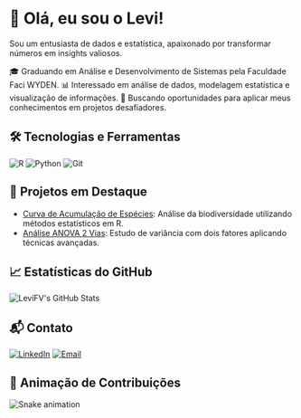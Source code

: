 # 👋 Olá, eu sou o Levi!
Sou um entusiasta de dados e estatística, apaixonado por transformar números em insights valiosos.

🎓 Graduando em Análise e Desenvolvimento de Sistemas pela Faculdade Faci WYDEN.
📊 Interessado em análise de dados, modelagem estatística e visualização de informações.
🎯 Buscando oportunidades para aplicar meus conhecimentos em projetos desafiadores.

## 🛠️ Tecnologias e Ferramentas
![R](https://img.shields.io/badge/-R-276DC3?style=flat&logo=r&logoColor=white)
![Python](https://img.shields.io/badge/-Python-3776AB?style=flat&logo=python&logoColor=white)
![Git](https://img.shields.io/badge/-Git-F05032?style=flat&logo=git&logoColor=white)

## 📌 Projetos em Destaque
- [Curva de Acumulação de Espécies](https://github.com/LeviFV/curva_acumulacao): Análise da biodiversidade utilizando métodos estatísticos em R.
- [Análise ANOVA 2 Vias](https://github.com/LeviFV/anova-2-way): Estudo de variância com dois fatores aplicando técnicas avançadas.

## 📈 Estatísticas do GitHub
![LeviFV's GitHub Stats](https://github-readme-stats.vercel.app/api?username=LeviFV&show_icons=true&theme=radical)

## 📬 Contato
[![LinkedIn](https://img.shields.io/badge/-LinkedIn-0A66C2?style=flat&logo=linkedin&logoColor=white)](www.linkedin.com/in/jonathas-levi-freitas-vieira-95a12719b)
[![Email](https://img.shields.io/badge/-Email-D14836?style=flat&logo=gmail&logoColor=white)](email:jonathaslfvieira@gmail.com)

## 🐍 Animação de Contribuições

![Snake animation](https://github.com/LeviFV/.github/workflows/snake.yml)
